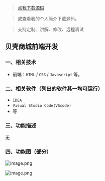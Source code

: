 > [点我下载源码](https://www.notmaker.com/detail/320e669705eb4c65a5cb3b6f8960d301/ghp20250322) 


> 或查看我的个人简介下载源码。

> 支持定制、讲解、修改、远程调试


## 贝壳商城前端开发

### 一、相关技术
- 前端：`HTML` / `CSS` / `Javascript` 等。

### 二、相关软件（列出的软件其一均可运行）
- `IDEA`
- `Visual Studio Code(VScode)`
- 等

### 三、功能描述
无

### 四、功能图（部分）
![image.png](https://store.ptcc9.top/notmaker/user_upload/ba15bc64d0b24c178659372c9c4386bd/2024-03-28%2001:30:45_image.png)

![image.png](https://store.ptcc9.top/notmaker/user_upload/ba15bc64d0b24c178659372c9c4386bd/2024-03-28%2001:30:52_image.png)
